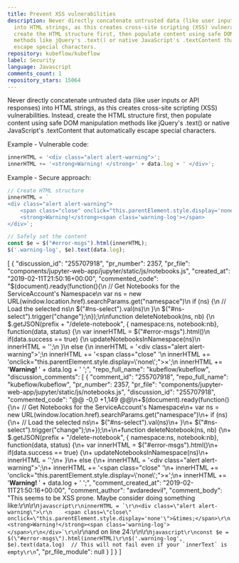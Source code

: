 ```yaml
---
title: Prevent XSS vulnerabilities
description: Never directly concatenate untrusted data (like user inputs or API responses)
  into HTML strings, as this creates cross-site scripting (XSS) vulnerabilities. Instead,
  create the HTML structure first, then populate content using safe DOM manipulation
  methods like jQuery's .text() or native JavaScript's .textContent that automatically
  escape special characters.
repository: kubeflow/kubeflow
label: Security
language: Javascript
comments_count: 1
repository_stars: 15064
---
```


Never directly concatenate untrusted data (like user inputs or API responses) into HTML strings, as this creates cross-site scripting (XSS) vulnerabilities. Instead, create the HTML structure first, then populate content using safe DOM manipulation methods like jQuery's .text() or native JavaScript's .textContent that automatically escape special characters.

Example - Vulnerable code:
```javascript
innerHTML = '<div class="alert alert-warning">';
innerHTML += '<strong>Warning! </strong>' + data.log + ' </div>';
```

Example - Secure approach:
```javascript
// Create HTML structure
innerHTML = `
<div class="alert alert-warning">
    <span class="close" onclick="this.parentElement.style.display='none'">&times;</span>
    <strong>Warning!</strong><span class='warning-log'></span>
</div>`;

// Safely set the content
const $e = $("#error-msgs").html(innerHTML);
$('.warning-log', $e).text(data.log);
```


[
  {
    "discussion_id": "255707918",
    "pr_number": 2357,
    "pr_file": "components/jupyter-web-app/jupyter/static/js/notebooks.js",
    "created_at": "2019-02-11T21:50:16+00:00",
    "commented_code": "$(document).ready(function(){\n  // Get Notebooks for the ServiceAccount's Namespace\n  var ns = new URL(window.location.href).searchParams.get(\"namespace\")\n  if (ns) {\n    // Load the selected ns\n    $(\"#ns-select\").val(ns)\n  }\n  $(\"#ns-select\").trigger(\"change\");\n});\n\nfunction deleteNotebook(ns, nb) {\n  $.getJSON(prefix + \"/delete-notebook\", { namespace:ns, notebook:nb}, function(data, status) {\n    var innerHTML = $(\"#error-msgs\").html()\n    if(data.success == true) {\n      updateNotebooksInNamespace(ns)\n      innerHTML  = '';\n    }\n    else {\n      innerHTML  = '<div class=\"alert alert-warning\">';\n      innerHTML += '<span class=\"close\" '\n      innerHTML += 'onclick=\"this.parentElement.style.display=\\'none\\';\">&times;</span>';\n      innerHTML += '<strong>Warning! </strong>' + data.log + ' </div>';",
    "repo_full_name": "kubeflow/kubeflow",
    "discussion_comments": [
      {
        "comment_id": "255707918",
        "repo_full_name": "kubeflow/kubeflow",
        "pr_number": 2357,
        "pr_file": "components/jupyter-web-app/jupyter/static/js/notebooks.js",
        "discussion_id": "255707918",
        "commented_code": "@@ -0,0 +1,149 @@\n+$(document).ready(function(){\n+  // Get Notebooks for the ServiceAccount's Namespace\n+  var ns = new URL(window.location.href).searchParams.get(\"namespace\")\n+  if (ns) {\n+    // Load the selected ns\n+    $(\"#ns-select\").val(ns)\n+  }\n+  $(\"#ns-select\").trigger(\"change\");\n+});\n+\n+function deleteNotebook(ns, nb) {\n+  $.getJSON(prefix + \"/delete-notebook\", { namespace:ns, notebook:nb}, function(data, status) {\n+    var innerHTML = $(\"#error-msgs\").html()\n+    if(data.success == true) {\n+      updateNotebooksInNamespace(ns)\n+      innerHTML  = '';\n+    }\n+    else {\n+      innerHTML  = '<div class=\"alert alert-warning\">';\n+      innerHTML += '<span class=\"close\" '\n+      innerHTML += 'onclick=\"this.parentElement.style.display=\\'none\\';\">&times;</span>';\n+      innerHTML += '<strong>Warning! </strong>' + data.log + ' </div>';",
        "comment_created_at": "2019-02-11T21:50:16+00:00",
        "comment_author": "avdaredevil",
        "comment_body": "This seems to be XSS prone. Maybe consider doing something like:\r\n\r\n```javascript\r\ninnerHTML = `\r\n<div class=\"alert alert-warning\">\r\n    <span class=\"close\" onclick=\"this.parentElement.style.display='none'\">&times;</span>\r\n    <strong>Warning!</strong><span class='warning-log'></span>\r\n</div>`\r\n```\r\nand on line 24:\r\n\r\n```javascript\r\nconst $e = $(\"#error-msgs\").html(innerHTML)\r\n$('.warning-log', $e).text(data.log)  // This will not fail even if your `innerText` is empty\r\n```",
        "pr_file_module": null
      }
    ]
  }
]

